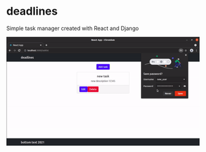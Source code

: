 # deadlines

Simple task manager created with React and Django

![deadlines demo](https://github.com/adelhighrullin/deadlines/blob/main/demo.gif)

